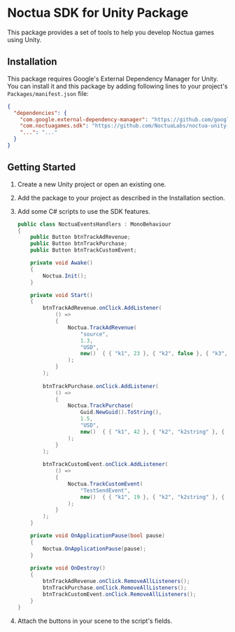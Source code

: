 ﻿# Noctua SDK for Unity Package

This package provides a set of tools to help you develop Noctua games using Unity.

## Installation

This package requires Google's External Dependency Manager for Unity. 
You can install it and this package by adding following lines to your project's `Packages/manifest.json` file:

```json
{
  "dependencies": {
    "com.google.external-dependency-manager": "https://github.com/google-unity/external-dependency-manager.git#1.2.181",
	"com.noctuagames.sdk": "https://github.com/NoctuaLabs/noctua-unity-upm.git#0.1.0",
    "...": "..."
  }
}
```

## Getting Started

1. Create a new Unity project or open an existing one.
2. Add the package to your project as described in the Installation section.
3. Add some C# scripts to use the SDK features.
    
    ```csharp
    public class NoctuaEventsHandlers : MonoBehaviour
    {
        public Button btnTrackAdRevenue;
        public Button btnTrackPurchase;
        public Button btnTrackCustomEvent;
    
        private void Awake()
        {
            Noctua.Init();
        }
    
        private void Start()
        {
            btnTrackAdRevenue.onClick.AddListener(
                () =>
                {
                    Noctua.TrackAdRevenue(
                        "source",
                        1.3,
                        "USD",
                        new()  { { "k1", 23 }, { "k2", false }, { "k3", DayOfWeek.Monday } }
                    );
                }
            );
            
            btnTrackPurchase.onClick.AddListener(
                () =>
                {
                    Noctua.TrackPurchase(
                        Guid.NewGuid().ToString(),
                        1.5,
                        "USD",
                        new()  { { "k1", 42 }, { "k2", "k2string" }, { "k3", DateTime.UtcNow } }
                    );
                }
            );
            
            btnTrackCustomEvent.onClick.AddListener(
                () =>
                {
                    Noctua.TrackCustomEvent(
                        "TestSendEvent",
                        new()  { { "k1", 19 }, { "k2", "k2string" }, { "k3", DateTime.UtcNow } }
                    );
                }
            );
        }
    
        private void OnApplicationPause(bool pause)
        {
            Noctua.OnApplicationPause(pause);
        }
        
        private void OnDestroy()
        {
            btnTrackAdRevenue.onClick.RemoveAllListeners();
            btnTrackPurchase.onClick.RemoveAllListeners();
            btnTrackCustomEvent.onClick.RemoveAllListeners();
        }
    }
    ```

4. Attach the buttons in your scene to the script's fields.